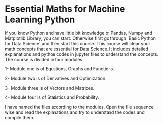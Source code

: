 # Essential Maths for Machine Learning Python

If you know Python and have little bit knowledge of Pandas, Numpy and Matplotlib Library, you can start. Otherwise first go through 'Basic Python for Data Science'  and then start this course. This course will clear your math concepts that are essential for Data Science. It includes detailed explanations and python codes in jupyter files to understand the concepts.
The course is divided in four modules.

1- Module one is of Equations, Graphs and Functions.

2- Module two is of Derivatives and Optimization.

3- Module three is of Vectors and Matrices.

4- Module four is of Statistics and Probability.

I have named the files according to the modules. Open the file sequence wise and read the explanations and try to understand the codes and compile them. 
